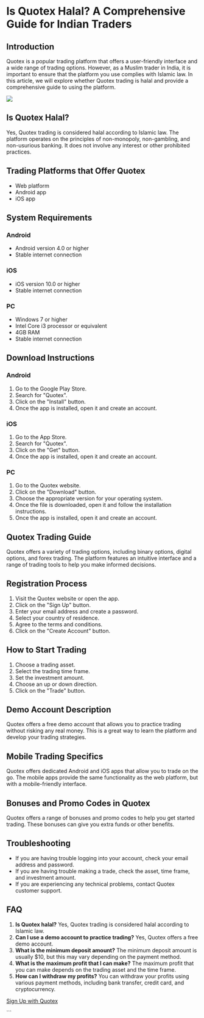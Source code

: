 # Is Quotex Halal? A Comprehensive Guide for Indian Traders

## Introduction

Quotex is a popular trading platform that offers a user-friendly
interface and a wide range of trading options. However, as a Muslim
trader in India, it is important to ensure that the platform you use
complies with Islamic law. In this article, we will explore whether
Quotex trading is halal and provide a comprehensive guide to using the
platform.

[![](https://static.quotex.io/files/4_en/300_250.jpg)](https://traff.sbs/brokerqxlid)

## Is Quotex Halal?

Yes, Quotex trading is considered halal according to Islamic law. The
platform operates on the principles of non-monopoly, non-gambling, and
non-usurious banking. It does not involve any interest or other
prohibited practices.

## Trading Platforms that Offer Quotex

-   Web platform
-   Android app
-   iOS app

## System Requirements

### Android

-   Android version 4.0 or higher
-   Stable internet connection

### iOS

-   iOS version 10.0 or higher
-   Stable internet connection

### PC

-   Windows 7 or higher
-   Intel Core i3 processor or equivalent
-   4GB RAM
-   Stable internet connection

## Download Instructions

### Android

1.  Go to the Google Play Store.
2.  Search for "Quotex".
3.  Click on the "Install" button.
4.  Once the app is installed, open it and create an account.

### iOS

1.  Go to the App Store.
2.  Search for "Quotex".
3.  Click on the "Get" button.
4.  Once the app is installed, open it and create an account.

### PC

1.  Go to the Quotex website.
2.  Click on the "Download" button.
3.  Choose the appropriate version for your operating system.
4.  Once the file is downloaded, open it and follow the installation
    instructions.
5.  Once the app is installed, open it and create an account.

## Quotex Trading Guide

Quotex offers a variety of trading options, including binary options,
digital options, and forex trading. The platform features an intuitive
interface and a range of trading tools to help you make informed
decisions.

## Registration Process

1.  Visit the Quotex website or open the app.
2.  Click on the "Sign Up" button.
3.  Enter your email address and create a password.
4.  Select your country of residence.
5.  Agree to the terms and conditions.
6.  Click on the "Create Account" button.

## How to Start Trading

1.  Choose a trading asset.
2.  Select the trading time frame.
3.  Set the investment amount.
4.  Choose an up or down direction.
5.  Click on the "Trade" button.

## Demo Account Description

Quotex offers a free demo account that allows you to practice trading
without risking any real money. This is a great way to learn the
platform and develop your trading strategies.

## Mobile Trading Specifics

Quotex offers dedicated Android and iOS apps that allow you to trade on
the go. The mobile apps provide the same functionality as the web
platform, but with a mobile-friendly interface.

## Bonuses and Promo Codes in Quotex

Quotex offers a range of bonuses and promo codes to help you get started
trading. These bonuses can give you extra funds or other benefits.

## Troubleshooting

-   If you are having trouble logging into your account, check your
    email address and password.
-   If you are having trouble making a trade, check the asset, time
    frame, and investment amount.
-   If you are experiencing any technical problems, contact Quotex
    customer support.

## FAQ

1.  **Is Quotex halal?** Yes, Quotex trading is considered halal
    according to Islamic law.
2.  **Can I use a demo account to practice trading?** Yes, Quotex offers
    a free demo account.
3.  **What is the minimum deposit amount?** The minimum deposit amount
    is usually \$10, but this may vary depending on the payment method.
4.  **What is the maximum profit that I can make?** The maximum profit
    that you can make depends on the trading asset and the time frame.
5.  **How can I withdraw my profits?** You can withdraw your profits
    using various payment methods, including bank transfer, credit card,
    and cryptocurrency.

[Sign Up with
Quotex](\%22https://broker-qx.pro/sign-up/?lid=1102511\%22)

\`\`\`

